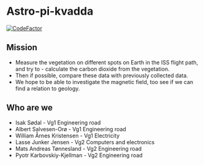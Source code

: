 # Astro-pi-kvadda
[![CodeFactor](https://www.codefactor.io/repository/github/matsandt/astro-pi-kvadda/badge)](https://www.codefactor.io/repository/github/matsandt/astro-pi-kvadda)
## Mission
- Measure the vegetation on different spots on Earth in the ISS flight path, and try to - calculate the carbon dioxide from the vegetation. 
- Then if possible, compare these data with previously collected data. 
- We hope to be able to investigate the magnetic field, too see if we can find a relation to geology.

## Who are we
- Isak Sødal - Vg1 Engineering road
- Albert Salvesen-Orø - Vg1 Engineering road
- William Årnes Kristensen - Vg1 Electricity
- Lasse Junker Jensen - Vg2 Computers and electronics
- Mats Andreas Tønnesland - Vg2 Engineering road
- Pyotr Karbovskiy-Kjellman - Vg2 Engineering road
